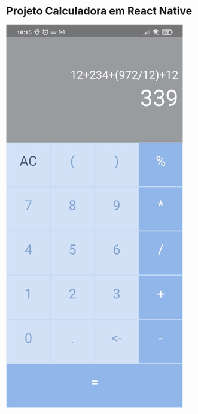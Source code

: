 # Projeto Calculadora em React Native
<img src="/Prototipo/WhatsApp Image 2021-06-18 at 10.16.24.jpeg" alt="layout"/>
